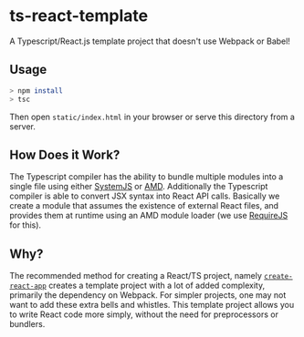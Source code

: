# ts-react-template
A Typescript/React.js template project that doesn't use Webpack or Babel!

## Usage

```bash
> npm install
> tsc
```
Then open `static/index.html` in your browser or serve this directory from a server.

## How Does it Work?

The Typescript compiler has the ability to bundle multiple modules into a single file using either [SystemJS](https://github.com/systemjs/systemjs) or [AMD](https://requirejs.org/docs/whyamd.html). Additionally the Typescript compiler is able to convert JSX syntax into React API calls. Basically we create a module that assumes the existence of external React files, and provides them at runtime using an AMD module loader (we use [RequireJS](https://requirejs.org/docs/whyamd.html) for this).

## Why?

The recommended method for creating a React/TS project, namely [`create-react-app`](https://github.com/facebook/create-react-app) creates a template project with a lot of added complexity, primarily the dependency on Webpack. For simpler projects, one may not want to add these extra bells and whistles. This template project allows you to write React code more simply, without the need for preprocessors or bundlers.
